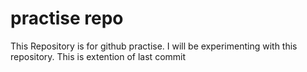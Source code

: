 # practise repo
This Repository is for github practise. I will be experimenting with this repository.
This is extention of last commit